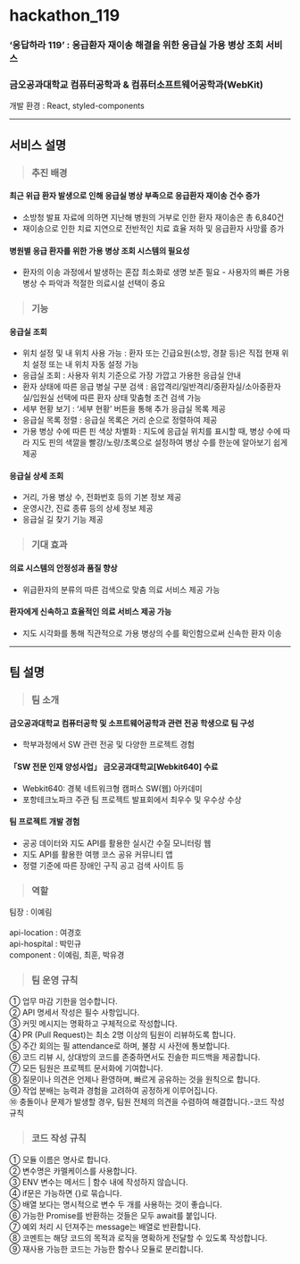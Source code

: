 # hackathon_119
### ‘응답하라 119’ : 응급환자 재이송 해결을 위한 응급실 가용 병상 조회 서비스
### 금오공과대학교 컴퓨터공학과 & 컴퓨터소프트웨어공학과(WebKit)
개발 환경 : React, styled-components

------------

## 서비스 설명
> ### 추진 배경
#### 최근 위급 환자 발생으로 인해 응급실 병상 부족으로 응급환자 재이송 건수 증가
- 소방청 발표 자료에 의하면 지난해 병원의 거부로 인한 환자 재이송은 총 6,840건
- 재이송으로 인한 치료 지연으로 전반적인 치료 효율 저하 및 응급환자 사망률 증가
#### 병원별 응급 환자를 위한 가용 병상 조회 시스템의 필요성
- 환자의 이송 과정에서 발생하는 혼잡 최소화로 생명 보존 필요   - 사용자의 빠른 가용 병상 수 파악과 적절한 의료시설 선택이 중요

> ### 기능
#### 응급실 조회
- 위치 설정 및 내 위치 사용 가능 : 환자 또는 긴급요원(소방, 경찰 등)은 직접 현재 위치 설정 또는 내 위치 자동 설정 가능
- 응급실 조회 : 사용자 위치 기준으로 가장 가깝고 가용한 응급실 안내
- 환자 상태에 따른 응급 병실 구분 검색 : 음압격리/일반격리/중환자실/소아중환자실/입원실 선택에 따른 환자 상태 맞춤형 조건 검색 가능
- 세부 현황 보기 : ‘세부 현황’ 버튼을 통해 추가 응급실 목록 제공
- 응급실 목록 정렬 : 응급실 목록은 거리 순으로 정렬하여 제공
- 가용 병상 수에 따른 핀 색상 차별화 : 지도에 응급실 위치를 표시할 때, 병상 수에 따라 지도 핀의 색깔을 빨강/노랑/초록으로 설정하여 병상 수를 한눈에 알아보기 쉽게 제공
#### 응급실 상세 조회
- 거리, 가용 병상 수, 전화번호 등의 기본 정보 제공
- 운영시간, 진료 종류 등의 상세 정보 제공
- 응급실 길 찾기 기능 제공

> ### 기대 효과
#### 의료 시스템의 안정성과 품질 향상
- 위급환자의 분류의 따른 검색으로 맞춤 의료 서비스 제공 가능
#### 환자에게 신속하고 효율적인 의료 서비스 제공 가능
- 지도 시각화를 통해 직관적으로 가용 병상의 수를 확인함으로써 신속한 환자 이송

------------

## 팀 설명
> ### 팀 소개
#### 금오공과대학교 컴퓨터공학 및 소프트웨어공학과 관련 전공 학생으로 팀 구성
  - 학부과정에서 SW 관련 전공 및 다양한 프로젝트 경험
#### 「SW 전문 인재 양성사업」 금오공과대학교[Webkit640] 수료
 - Webkit640: 경북 네트워크형 캠퍼스 SW(웹) 아카데미
 - 포항테크노파크 주관 팀 프로젝트 발표회에서 최우수 및 우수상 수상
#### 팀 프로젝트 개발 경험
 - 공공 데이터와 지도 API를 활용한 실시간 수질 모니터링 웹 
 - 지도 API를 활용한 여행 코스 공유 커뮤니티 앱
 - 정렬 기준에 따른 장애인 구직 공고 검색 사이트 등

> ### 역할
팀장 : 이예림
<br/><br/>
api-location : 여경호<br/>
api-hospital : 박민규<br/>
component : 이예림, 최훈, 박유경

> ### 팀 운영 규칙
① 업무 마감 기한을 엄수합니다. <br/>
② API 명세서 작성은 필수 사항입니다. <br/>
③ 커밋 메시지는 명확하고 구체적으로 작성합니다. <br/>
④ PR (Pull Request)는 최소 2명 이상의 팀원이 리뷰하도록 합니다. <br/>
⑤ 주간 회의는 필 attendance로 하며, 불참 시 사전에 통보합니다. <br/>
⑥ 코드 리뷰 시, 상대방의 코드를 존중하면서도 진솔한 피드백을 제공합니다. <br/>
⑦ 모든 팀원은 프로젝트 문서화에 기여합니다. <br/>
⑧ 질문이나 의견은 언제나 환영하며, 빠르게 공유하는 것을 원칙으로 합니다. <br/>
⑨ 작업 분배는 능력과 경험을 고려하여 공정하게 이루어집니다. <br/>
⑩ 충돌이나 문제가 발생할 경우, 팀원 전체의 의견을 수렴하여 해결합니다.-코드 작성 규칙<br/>

> ### 코드 작성 규칙
① 모듈 이름은 명사로 합니다.<br/> 
② 변수명은 카멜케이스를 사용합니다. <br/>
③ ENV 변수는 메서드 | 함수 내에 작성하지 않습니다. <br/>
④ if문은 가능하면 {}로 묶습니다. <br/>
⑤ 배열 보다는 명시적으로 변수 두 개를 사용하는 것이 좋습니다. <br/>
⑥ 가능한 Promise를 반환하는 것들은 모두 await를 붙입니다. <br/>
⑦ 예외 처리 시 던져주는 message는 배열로 반환합니다. <br/>
⑧ 코멘트는 해당 코드의 목적과 로직을 명확하게 전달할 수 있도록 작성합니다. <br/>
⑨ 재사용 가능한 코드는 가능한 함수나 모듈로 분리합니다.<br/>
